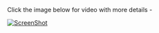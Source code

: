 Click the image below for video with more details - 

[![ScreenShot](https://i.ytimg.com/vi/9SEAmNDtlcA/hqdefault.jpg)](http://www.youtube.com/watch?v=9SEAmNDtlcA&list=PL68F511F6E3C122EB)